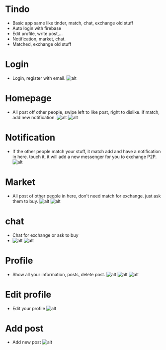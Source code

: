 # Tindo
- Basic app same like tinder, match, chat, exchange old stuff
- Auto login with firebase
- Edit profile, write post,...
- Notification, market, chat.
- Matched, exchange old stuff


###

# Login
- Login, register with email.
    ![alt](https://firebasestorage.googleapis.com/v0/b/trade-50f47.appspot.com/o/271783465_1072213800246005_8797211957612358744_n.jpg?alt=media&token=f30f6ecd-4861-49f2-988b-c12a9e06623d)
# Homepage
- All post off other people, swipe left to like post, right to dislike. if match, add new notification.
    ![alt](https://firebasestorage.googleapis.com/v0/b/trade-50f47.appspot.com/o/271388390_289727199883802_4289307783649281663_n.jpg?alt=media&token=c667f75e-7d37-4fdc-a2e7-6d73d0f2b1e9)
    ![alt](https://firebasestorage.googleapis.com/v0/b/trade-50f47.appspot.com/o/271384213_667022014739425_1935766039238644422_n.jpg?alt=media&token=50bfbfc3-413d-446d-8e10-fbc825bd4e66)
  
# Notification
- If the other people match your stuff, it match add and have a notification in here. touch it, it will add a new messenger for you to exchange P2P.
    ![alt](https://firebasestorage.googleapis.com/v0/b/trade-50f47.appspot.com/o/270693807_1656835257995972_2824802478075867501_n.jpg?alt=media&token=77d40d24-93e7-4b30-bba6-5b3d3225badb)
# Market
- All post of other people in here, don't need match for exchange. just ask them to buy.
  ![alt](https://firebasestorage.googleapis.com/v0/b/trade-50f47.appspot.com/o/271192494_912470559636026_4743075734136044238_n.jpg?alt=media&token=43b9723a-82ba-4a89-9931-f762802478a5)
  ![alt](https://firebasestorage.googleapis.com/v0/b/trade-50f47.appspot.com/o/270317427_454025149509520_2052011548577564839_n.jpg?alt=media&token=047611d6-6e98-45d5-8474-172dcf60f51d)
# chat
- Chat for exchange or ask to buy
- ![alt](https://firebasestorage.googleapis.com/v0/b/trade-50f47.appspot.com/o/271047127_661909584937348_3292652047291491869_n.jpg?alt=media&token=723796a6-247d-4e32-93a0-ce03c1dc5507)
  ![alt](https://firebasestorage.googleapis.com/v0/b/trade-50f47.appspot.com/o/270085827_1260087524498975_5626419952004449904_n.jpg?alt=media&token=0de613fd-437e-4b82-a550-3aff3bbd9f69)
# Profile
- Show all your information, posts, delete post.
  ![alt](https://firebasestorage.googleapis.com/v0/b/trade-50f47.appspot.com/o/270569397_475669713984653_3850379695577674895_n.jpg?alt=media&token=f52c118d-dd43-4d57-8fe8-b12e5d3eb628)
  ![alt](https://firebasestorage.googleapis.com/v0/b/trade-50f47.appspot.com/o/269863756_4844688208923480_9038487377725265758_n.jpg?alt=media&token=970f565e-3320-4374-beca-adcc40b48742)
  ![alt](https://firebasestorage.googleapis.com/v0/b/trade-50f47.appspot.com/o/270214389_598949641198050_2626801568235802688_n.jpg?alt=media&token=1266f323-cfeb-4584-b38d-e0ca208c405a)
# Edit profile
- Edit your profile
  ![alt](https://firebasestorage.googleapis.com/v0/b/trade-50f47.appspot.com/o/270780871_1557896407921326_5792751813755953316_n.jpg?alt=media&token=917db393-3602-491b-af9e-224368a51ed9)
# Add post
- Add new post
![alt](https://firebasestorage.googleapis.com/v0/b/trade-50f47.appspot.com/o/267329437_323551879658642_6086756978827890332_n.jpg?alt=media&token=0622bd81-b65d-4e57-9f78-77240a2d4c91)
  
